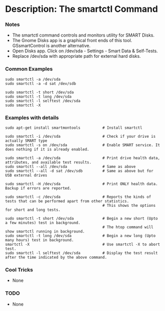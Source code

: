 # Description: The smartctl Command

### Notes
* The smartctl command controls and monitors utility for SMART Disks.
* The Gnome Disks app is a graphical front ends of this tool. GSsmartControl is another alternative.
* Open Disks app. Click on /dev/sda - Settings - Smart Data & Self-Tests.
* Replace /dev/sda with appropriate path for external hard disks.

### Common Examples
```shell
sudo smartctl -a /dev/sda
sudo smartctl -a -d sat /dev/sdb

sudo smartctl -t short /dev/sda
sudo smartctl -t long /dev/sda
sudo smartctl -l selftest /dev/sda
sudo smartctl -X
```

### Examples with details
```shell
sudo apt-get install smartmontools          # Install smartctl

sudo smartctl -i /dev/sda                   # Check if your drive is actually SMART type
sudo smartctl -s on /dev/sda                # Enable SMART service. It does nothing if it is already enabled.

sudo smartctl -a /dev/sda                   # Print drive health data, attributes, and available test results.
sudo smartctl --all /dev/sda                # Same as above
sudo smartctl --all -d sat /dev/sdb         # Same as above but for USB external drives

sudo smartctl -H /dev/sda                   # Print ONLY health data. Backup if errors are reported.

sudo smartctl -c /dev/sda                   # Reports the kinds of tests that can be performed apart from other statistics.
                                            # This shows the options for short and long tests.

sudo smartctl -t short /dev/sda             # Begin a new short (Upto a few minutes) test in background.
                                            # The htop command will show smartctl running in background.
sudo smartctl -t long /dev/sda              # Begin a new long (Upto many hours) test in background.
smartctl -X                                 # Use smartctl -X to abort test.
sudo smartctl -l selftest /dev/sda          # Display the test result after the time indicated by the above command.
```

### Cool Tricks
* None

### TODO
* None
